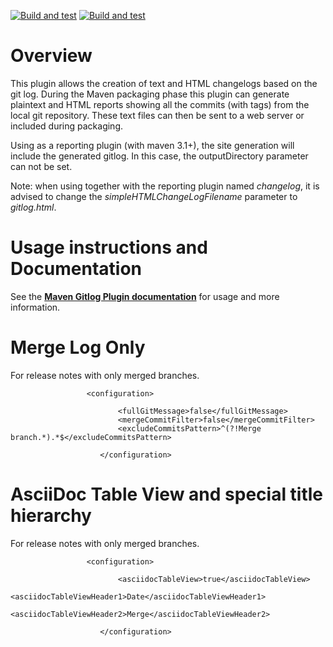 [![Build and test](https://github.com/gkrost/maven-gitlog-plugin/actions/workflows/ci.yaml/badge.svg?branch=main)](https://github.com/gkrost/maven-gitlog-plugin/actions/workflows/ci.yaml) [![Build and test](https://github.com/gkrost/maven-gitlog-plugin/actions/workflows/ci.yaml/badge.svg?branch=develop)](https://github.com/gkrost/maven-gitlog-plugin/actions/workflows/ci.yaml)

Overview
========

This plugin allows the creation of text and HTML changelogs based on the git log. During the Maven packaging
phase this plugin can generate plaintext and HTML reports showing all the commits (with tags) from the local git
repository.  These text files can then be sent to a web server or included during packaging.

Using as a reporting plugin (with maven 3.1+), the site generation will include the generated gitlog.
In this case, the outputDirectory parameter can not be set.

Note: when using together with the reporting plugin named *changelog*, it is advised to change
the *simpleHTMLChangeLogFilename* parameter to *gitlog.html*.

Usage instructions and Documentation
====================================

See the **[Maven Gitlog Plugin documentation](http://danielflower.github.io/maven-gitlog-plugin/)** for usage and more information.


Merge Log Only
===============

For release notes with only merged branches.

```$xslt
                 <configuration>
                 
                        <fullGitMessage>false</fullGitMessage>
                        <mergeCommitFilter>false</mergeCommitFilter>
                        <excludeCommitsPattern>^(?!Merge branch.*).*$</excludeCommitsPattern>
                        
                    </configuration>
```


AsciiDoc Table View and special title hierarchy 
===============================================

For release notes with only merged branches.

```$xslt
                 <configuration>
                 
                        <asciidocTableView>true</asciidocTableView>
                        <asciidocTableViewHeader1>Date</asciidocTableViewHeader1>
                        <asciidocTableViewHeader2>Merge</asciidocTableViewHeader2>
                        
                    </configuration>
```
